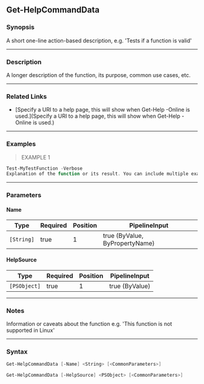 Get-HelpCommandData
-------------------

### Synopsis
A short one-line action-based description, e.g. 'Tests if a function is valid'

---

### Description

A longer description of the function, its purpose, common use cases, etc.

---

### Related Links
* [Specify a URI to a help page, this will show when Get-Help -Online is used.](Specify a URI to a help page, this will show when Get-Help -Online is used.)

---

### Examples
> EXAMPLE 1

```PowerShell
Test-MyTestFunction -Verbose
Explanation of the function or its result. You can include multiple examples with additional .EXAMPLE lines
```

---

### Parameters
#### **Name**

|Type      |Required|Position|PipelineInput                 |
|----------|--------|--------|------------------------------|
|`[String]`|true    |1       |true (ByValue, ByPropertyName)|

#### **HelpSource**

|Type        |Required|Position|PipelineInput |
|------------|--------|--------|--------------|
|`[PSObject]`|true    |1       |true (ByValue)|

---

### Notes
Information or caveats about the function e.g. 'This function is not supported in Linux'

---

### Syntax
```PowerShell
Get-HelpCommandData [-Name] <String> [<CommonParameters>]
```
```PowerShell
Get-HelpCommandData [-HelpSource] <PSObject> [<CommonParameters>]
```
